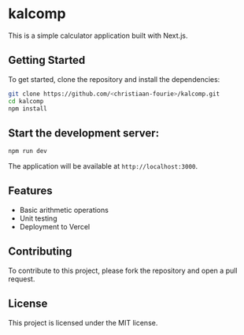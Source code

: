 # kalcomp

This is a simple calculator application built with Next.js.

## Getting Started

To get started, clone the repository and install the dependencies:

```bash
git clone https://github.com/<christiaan-fourie>/kalcomp.git
cd kalcomp
npm install
```

## Start the development server:

```bash
npm run dev
```

The application will be available at `http://localhost:3000`.

## Features

* Basic arithmetic operations
* Unit testing
* Deployment to Vercel

## Contributing

To contribute to this project, please fork the repository and open a pull request.

## License

This project is licensed under the MIT license.
```

